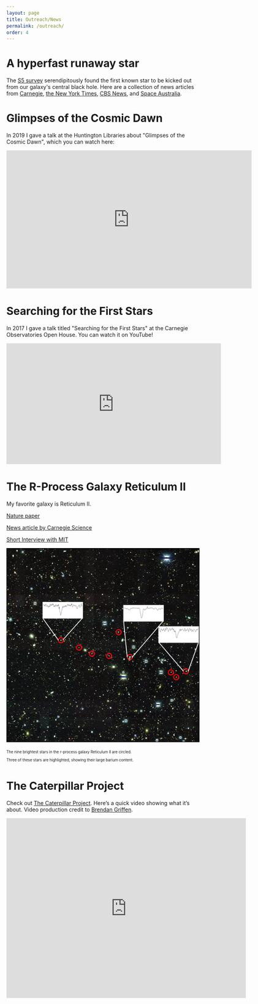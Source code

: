```yaml
---
layout: page
title: Outreach/News
permalink: /outreach/
order: 4
---
```


# A hyperfast runaway star

The [S5 survey](https://s5collab.github.io/) serendipitously found the first known star to be kicked out from our galaxy's central black hole. Here are a collection of news articles from
[Carnegie](https://carnegiescience.edu/node/2570), 
[the New York Times](https://www.nytimes.com/2019/11/14/science/stars-black-hole-milky-way.html),
[CBS News](https://www.cbsnews.com/amp/news/black-hole-supermassive-black-hole-throws-star-out-of-milky-way-galaxy-3point7-million-mph-today/),
and
[Space Australia](https://spaceaustralia.com/feature/supermassive-black-hole-ejects-hyper-velocity-star).

# Glimpses of the Cosmic Dawn
In 2019 I gave a talk at the Huntington Libraries about "Glimpses of the Cosmic Dawn", which you can watch here:
<iframe id="ls_embed_1558501032" src="https://livestream.com/accounts/14570535/events/8566659/videos/188883055/player?width=640&height=360&enableInfo=false&defaultDrawer=&autoPlay=false&mute=false" width="640" height="360" frameborder="0" scrolling="no" allowfullscreen> </iframe>

# Searching for the First Stars
In 2017 I gave a talk titled "Searching for the First Stars" at the Carnegie Observatories Open House. You can watch it on YouTube!

<iframe width="560" height="315" src="https://www.youtube.com/embed/hDpc3qBv3aQ" frameborder="0" gesture="media" allowfullscreen></iframe>

# The R-Process Galaxy Reticulum II
My favorite galaxy is Reticulum II.

[Nature paper](http://www.nature.com/nature/journal/vaop/ncurrent/full/nature17425.html)

[News article by Carnegie Science](https://carnegiescience.edu/node/2014)

[Short Interview with MIT](http://news.mit.edu/2016/3-q-galaxy-origin-cosmos-heaviest-elements-0321)

<!--<img src="img/RetII_3Q_v3_lowres.png" height="300" width="300" alt="The nine brightest stars in the r-process galaxy Reticulum II are circled. Three of these stars are highlighted, showing their large barium content." />-->
![The nine brightest stars in the r-process galaxy Reticulum II are circled. Three of these stars are highlighted, showing their large barium content.](/img/RetII_3Q_v3_lowres.png)

<sub><sup>The nine brightest stars in the r-process galaxy Reticulum II are circled. </sup></sub>
<br>
<sub><sup>Three of these stars are highlighted, showing their large barium content.</sup></sub>

# The Caterpillar Project
Check out [The Caterpillar Project](http://www.caterpillarproject.org/). Here’s a quick video showing what it’s about. Video production credit to [Brendan Griffen](http://brendangriffen.com/).

<iframe width="625" height="469" src="https://www.youtube.com/embed/g1ti7i7Ay3c?feature=oembed" frameborder="0" allowfullscreen></iframe>
